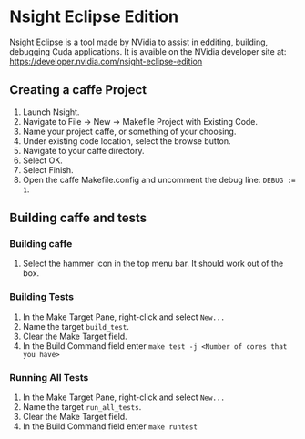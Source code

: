 # Nsight Eclipse Edition

Nsight Eclipse is a tool made by NVidia to assist in edditing, building, debugging Cuda applications. It is avaible on the NVidia developer site at: https://developer.nvidia.com/nsight-eclipse-edition

## Creating a caffe Project

1. Launch Nsight.
1. Navigate to File -> New -> Makefile Project with Existing Code.
1. Name your project caffe, or something of your choosing.
1. Under existing code location, select the browse button.
1. Navigate to your caffe directory.
1. Select OK.
1. Select Finish.
1. Open the caffe Makefile.config and uncomment the debug line: `DEBUG := 1`.

## Building caffe and tests

### Building caffe

1. Select the hammer icon in the top menu bar. It should work out of the box.

### Building Tests

1. In the Make Target Pane, right-click and select `New...`
1. Name the target `build_test`.
1. Clear the Make Target field.
1. In the Build Command field enter `make test -j <Number of cores that you have>`

### Running All Tests

1. In the Make Target Pane, right-click and select `New...`
1. Name the target `run_all_tests`.
1. Clear the Make Target field.
1. In the Build Command field enter `make runtest`